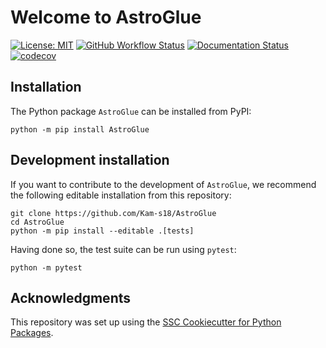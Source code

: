 # Welcome to AstroGlue

[![License: MIT](https://img.shields.io/badge/License-MIT-yellow.svg)](https://opensource.org/licenses/MIT)
[![GitHub Workflow Status](https://img.shields.io/github/actions/workflow/status/Kam-s18/AstroGlue/ci.yml?branch=main)](https://github.com/Kam-s18/AstroGlue/actions/workflows/ci.yml)
[![Documentation Status](https://readthedocs.org/projects/AstroGlue/badge/)](https://AstroGlue.readthedocs.io/)
[![codecov](https://codecov.io/gh/Kam-s18/AstroGlue/branch/main/graph/badge.svg)](https://codecov.io/gh/Kam-s18/AstroGlue)

## Installation

The Python package `AstroGlue` can be installed from PyPI:

```
python -m pip install AstroGlue
```

## Development installation

If you want to contribute to the development of `AstroGlue`, we recommend
the following editable installation from this repository:

```
git clone https://github.com/Kam-s18/AstroGlue
cd AstroGlue
python -m pip install --editable .[tests]
```

Having done so, the test suite can be run using `pytest`:

```
python -m pytest
```

## Acknowledgments

This repository was set up using the [SSC Cookiecutter for Python Packages](https://github.com/ssciwr/cookiecutter-python-package).
